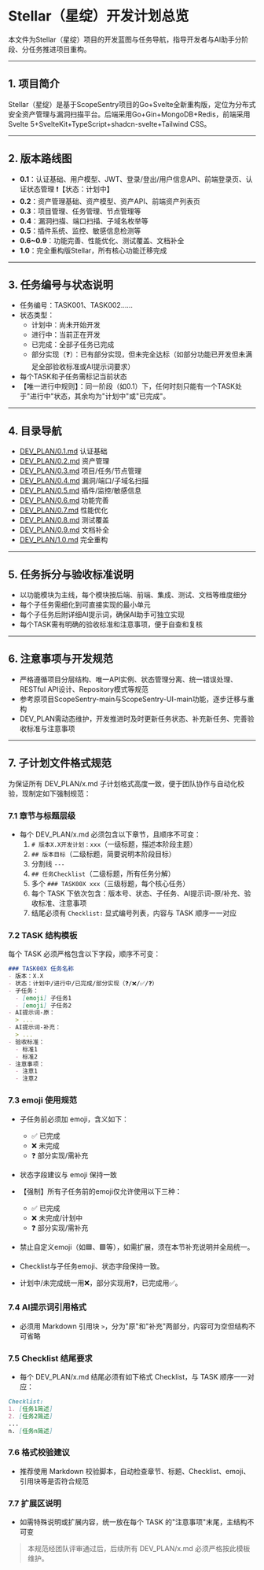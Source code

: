 # Stellar（星绽）开发计划总览

本文件为Stellar（星绽）项目的开发蓝图与任务导航，指导开发者与AI助手分阶段、分任务推进项目重构。

---

## 1. 项目简介
Stellar（星绽）是基于ScopeSentry项目的Go+Svelte全新重构版，定位为分布式安全资产管理与漏洞扫描平台。后端采用Go+Gin+MongoDB+Redis，前端采用Svelte 5+SvelteKit+TypeScript+shadcn-svelte+Tailwind CSS。

---

## 2. 版本路线图
- **0.1**：认证基础、用户模型、JWT、登录/登出/用户信息API、前端登录页、认证状态管理  ❗️【状态：计划中】
- **0.2**：资产管理基础、资产模型、资产API、前端资产列表页
- **0.3**：项目管理、任务管理、节点管理等
- **0.4**：漏洞扫描、端口扫描、子域名枚举等
- **0.5**：插件系统、监控、敏感信息检测等
- **0.6~0.9**：功能完善、性能优化、测试覆盖、文档补全
- **1.0**：完全重构版Stellar，所有核心功能迁移完成

---

## 3. 任务编号与状态说明
- 任务编号：TASK001、TASK002……
- 状态类型：
  - 计划中：尚未开始开发
  - 进行中：当前正在开发
  - 已完成：全部子任务已完成
  - 部分实现（❓）：已有部分实现，但未完全达标（如部分功能已开发但未满足全部验收标准或AI提示词要求）
- 每个TASK和子任务需标记当前状态
- 【唯一进行中规则】：同一阶段（如0.1）下，任何时刻只能有一个TASK处于"进行中"状态，其余均为"计划中"或"已完成"。

---

## 4. 目录导航
- [DEV_PLAN/0.1.md](DEV_PLAN/0.1.md) 认证基础
- [DEV_PLAN/0.2.md](DEV_PLAN/0.2.md) 资产管理
- [DEV_PLAN/0.3.md](DEV_PLAN/0.3.md) 项目/任务/节点管理
- [DEV_PLAN/0.4.md](DEV_PLAN/0.4.md) 漏洞/端口/子域名扫描
- [DEV_PLAN/0.5.md](DEV_PLAN/0.5.md) 插件/监控/敏感信息
- [DEV_PLAN/0.6.md](DEV_PLAN/0.6.md) 功能完善
- [DEV_PLAN/0.7.md](DEV_PLAN/0.7.md) 性能优化
- [DEV_PLAN/0.8.md](DEV_PLAN/0.8.md) 测试覆盖
- [DEV_PLAN/0.9.md](DEV_PLAN/0.9.md) 文档补全
- [DEV_PLAN/1.0.md](DEV_PLAN/1.0.md) 完全重构

---

## 5. 任务拆分与验收标准说明
- 以功能模块为主线，每个模块按后端、前端、集成、测试、文档等维度细分
- 每个子任务需细化到可直接实现的最小单元
- 每个子任务后附详细AI提示词，确保AI助手可独立实现
- 每个TASK需有明确的验收标准和注意事项，便于自查和复核

---

## 6. 注意事项与开发规范
- 严格遵循项目分层结构、唯一API实例、状态管理分离、统一错误处理、RESTful API设计、Repository模式等规范
- 参考原项目ScopeSentry-main与ScopeSentry-UI-main功能，逐步迁移与重构
- DEV_PLAN需动态维护，开发推进时及时更新任务状态、补充新任务、完善验收标准与注意事项 

---

## 7. 子计划文件格式规范

为保证所有 DEV_PLAN/x.md 子计划格式高度一致，便于团队协作与自动化校验，现制定如下强制规范：

### 7.1 章节与标题层级
- 每个 DEV_PLAN/x.md 必须包含以下章节，且顺序不可变：
  1. `# 版本X.X开发计划：xxx`（一级标题，描述本阶段主题）
  2. `## 版本目标`（二级标题，简要说明本阶段目标）
  3. 分割线 `---`
  4. `## 任务Checklist`（二级标题，所有任务分解）
  5. 多个 `### TASK00X xxx`（三级标题，每个核心任务）
  6. 每个 TASK 下依次包含：版本号、状态、子任务、AI提示词-原/补充、验收标准、注意事项
  7. 结尾必须有 `Checklist:` 显式编号列表，内容与 TASK 顺序一一对应

### 7.2 TASK 结构模板
每个 TASK 必须严格包含以下字段，顺序不可变：

```md
### TASK00X 任务名称
- 版本：X.X
- 状态：计划中/进行中/已完成/部分实现（❓/❌/✅/❓）
- 子任务：
  - [emoji] 子任务1
  - [emoji] 子任务2
- AI提示词-原：
  > ...
- AI提示词-补充：
  > ...
- 验收标准：
  - 标准1
  - 标准2
- 注意事项：
  - 注意1
  - 注意2
```

### 7.3 emoji 使用规范
- 子任务前必须加 emoji，含义如下：
  - ✅ 已完成
  - ❌ 未完成
  - ❓ 部分实现/需补充
- 状态字段建议与 emoji 保持一致

- 【强制】所有子任务前的emoji仅允许使用以下三种：
  - ✅ 已完成
  - ❌ 未完成/计划中
  - ❓ 部分实现/需补充
- 禁止自定义emoji（如🟦、🟩等），如需扩展，须在本节补充说明并全局统一。
- Checklist与子任务emoji、状态字段保持一致。
- 计划中/未完成统一用❌，部分实现用❓，已完成用✅。

### 7.4 AI提示词引用格式
- 必须用 Markdown 引用块 `>`，分为"原"和"补充"两部分，内容可为空但结构不可省略

### 7.5 Checklist 结尾要求
- 每个 DEV_PLAN/x.md 结尾必须有如下格式 Checklist，与 TASK 顺序一一对应：

```md
Checklist:
1. [任务1简述]
2. [任务2简述]
...
n. [任务n简述]
```

### 7.6 格式校验建议
- 推荐使用 Markdown 校验脚本，自动检查章节、标题、Checklist、emoji、引用块等是否符合规范

### 7.7 扩展区说明
- 如需特殊说明或扩展内容，统一放在每个 TASK 的"注意事项"末尾，主结构不可变

> 本规范经团队评审通过后，后续所有 DEV_PLAN/x.md 必须严格按此模板维护。 